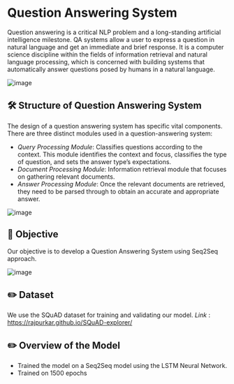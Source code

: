 # Question Answering System

Question answering is a critical NLP problem and a long-standing artificial intelligence milestone. QA systems allow a user to express a question in natural language and get an immediate and brief response. It is a computer science discipline within the fields of information retrieval and natural language processing, which is concerned with building systems that automatically answer questions posed by humans in a natural language.

![image](https://user-images.githubusercontent.com/86421205/201606759-e8f3ca35-6a4f-4e9e-a351-e0051456baf9.png)

## :hammer_and_wrench: Structure of Question Answering System
The design of a question answering system has specific vital components. There are three distinct modules used in a question-answering system:

* *Query Processing Module*: Classifies questions according to the context. This module identifies the context and focus, classifies the type of question, and sets the answer type’s expectations.
* *Document Processing Module*: Information retrieval module that focuses on gathering relevant documents.
* *Answer Processing Module*: Once the relevant documents are retrieved, they need to be parsed through to obtain an accurate and appropriate answer.

![image](https://user-images.githubusercontent.com/86421205/201607894-17939855-d72e-4052-a59f-d245972426c3.png)

## :dart: Objective
Our objective is to develop a Question Answering System using Seq2Seq approach.

![image](https://user-images.githubusercontent.com/86421205/201607055-8ff4a62d-6913-40e2-89bb-6d981d78d65c.png)

## :pencil2: Dataset
We use the SQuAD dataset for training and validating our model.
_Link_ : https://rajpurkar.github.io/SQuAD-explorer/

## :pencil2: Overview of the Model
* Trained the model on a Seq2Seq model using the LSTM Neural Network.
* Trained on 1500 epochs
